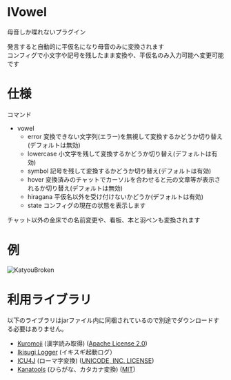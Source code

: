 # IVowel
母音しか喋れないプラグイン  

発言すると自動的に平仮名になり母音のみに変換されます  
コンフィグで小文字や記号を残したまま変換や、平仮名のみ入力可能へ変更可能です

# 仕様

コマンド
* vowel
    * error 変換できない文字列(エラー)を無視して変換するかどうか切り替え(デフォルトは無効)
    * lowercase 小文字を残して変換するかどうか切り替え(デフォルトは有効)
    * symbol 記号を残して変換するかどうか切り替え(デフォルトは有効)
    * hover 変換済みのチャットでカーソルを合わせると元の文章等が表示されるか切り替え(デフォルトは無効)
    * hiragana 平仮名以外を受け付けないかどうか(デフォルトは有効)
    * state コンフィグの現在の状態を表示します

チャット以外の金床での名前変更や、看板、本と羽ペンも変換されます
# 例
![KatyouBroken](https://cdn.discordapp.com/attachments/358878159615164416/948839340350513162/2022-03-03_16h08_28.png)

# 利用ライブラリ
以下のライブラリはjarファイル内に同梱されているので別途でダウンロードする必要はありません。

* [Kuromoji](https://github.com/atilika/kuromoji) (漢字読み取得) ([Apache License 2.0](https://www.apache.org/licenses/LICENSE-2.0))
* [Ikisugi Logger](https://github.com/TeamKun/IkisugiLogger) (イキスギ起動ログ）
* [ICU4J](https://mvnrepository.com/artifact/com.ibm.icu/icu4j) (ローマ字変換) ([UNICODE, INC. LICENSE](https://raw.githubusercontent.com/unicode-org/icu/main/icu4c/LICENSE))
* [Kanatools](https://github.com/mariten/kanatools-java) (ひらがな、カタカナ変換) ([MIT](https://github.com/mariten/kanatools-java/blob/master/LICENSE))
